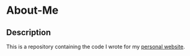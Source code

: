 # About-Me
## Description
This is a repository containing the code I wrote for my [personal website](https://mark-mekhail.github.io/About-Me/).
